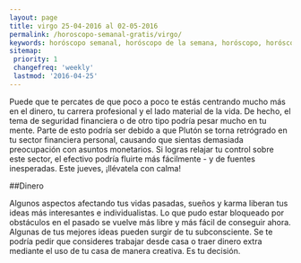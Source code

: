 ```yaml
---
layout: page
title: virgo 25-04-2016 al 02-05-2016 
permalink: /horoscopo-semanal-gratis/virgo/
keywords: horóscopo semanal, horóscopo de la semana, horóscopo, horóscopo gratis,horóscopos, horóscopo esperanza gracia, horoscopos virgo la semana, horóscopos gratis, Tarot, Astrologia, Zodíaco, virgo, horoscopo gratis
sitemap:
 priority: 1
 changefreq: 'weekly'
 lastmod: '2016-04-25'
---
```

Puede que te percates de que poco a poco te estás centrando mucho más en el dinero, tu carrera profesional y el lado material de la vida. De hecho, el tema de seguridad financiera o de otro tipo podría pesar mucho en tu mente. Parte de esto podría ser debido a que Plutón se torna retrógrado en tu sector financiera personal, causando que sientas demasiada preocupación con asuntos monetarios. Si logras relajar tu control sobre este sector, el efectivo podría fluirte más fácilmente - y de fuentes inesperadas. Este jueves, ¡llévatela con calma! 

##Dinero

Algunos aspectos afectando tus vidas pasadas, sueños y karma liberan tus ideas más interesantes e individualistas. Lo que pudo estar bloqueado por obstáculos en el pasado se vuelve más libre y más fácil de conseguir ahora. Algunas de tus mejores ideas pueden surgir de tu subconsciente. Se te podría pedir que consideres trabajar desde casa o traer dinero extra mediante el uso de tu casa de manera creativa. Es tu decisión.